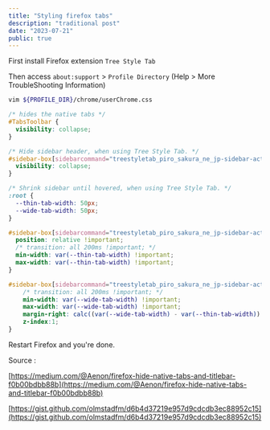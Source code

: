 ```yaml
---
title: "Styling firefox tabs"
description: "traditional post"
date: "2023-07-21"
public: true
---
```


First install Firefox extension ``Tree Style Tab``

Then access ``about:support`` > ``Profile Directory`` (Help > More TroubleShooting Information)


```bash
vim ${PROFILE_DIR}/chrome/userChrome.css
```

```css
/* hides the native tabs */
#TabsToolbar {
  visibility: collapse;
}

/* Hide sidebar header, when using Tree Style Tab. */
#sidebar-box[sidebarcommand="treestyletab_piro_sakura_ne_jp-sidebar-action"] #sidebar-header {
  visibility: collapse;
}

/* Shrink sidebar until hovered, when using Tree Style Tab. */
:root {
  --thin-tab-width: 50px;
  --wide-tab-width: 50px;
}

#sidebar-box[sidebarcommand="treestyletab_piro_sakura_ne_jp-sidebar-action"] {
  position: relative !important;
  /* transition: all 200ms !important; */
  min-width: var(--thin-tab-width) !important;
  max-width: var(--thin-tab-width) !important;
}

#sidebar-box[sidebarcommand="treestyletab_piro_sakura_ne_jp-sidebar-action"]:hover {
    /* transition: all 200ms !important; */
    min-width: var(--wide-tab-width) !important;
    max-width: var(--wide-tab-width) !important;
    margin-right: calc((var(--wide-tab-width) - var(--thin-tab-width)) * -1) !important;
    z-index:1;
}
```

Restart Firefox and you're done.

Source : 

[https://medium.com/@Aenon/firefox-hide-native-tabs-and-titlebar-f0b00bdbb88b](https://medium.com/@Aenon/firefox-hide-native-tabs-and-titlebar-f0b00bdbb88b)

[https://gist.github.com/olmstadfm/d6b4d37219e957d9cdcdb3ec88952c15](https://gist.github.com/olmstadfm/d6b4d37219e957d9cdcdb3ec88952c15)
